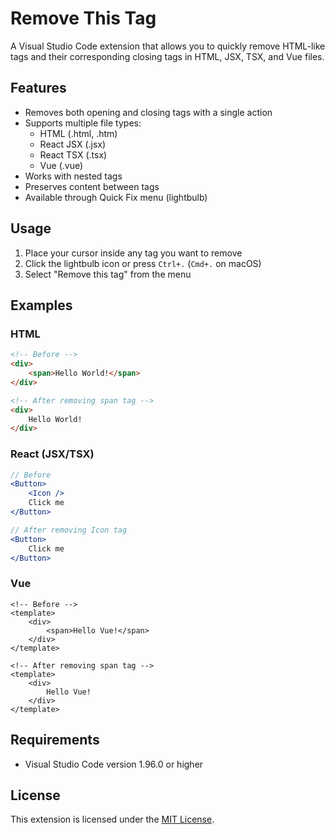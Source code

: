 # Remove This Tag

A Visual Studio Code extension that allows you to quickly remove HTML-like tags and their corresponding closing tags in HTML, JSX, TSX, and Vue files.

## Features

- Removes both opening and closing tags with a single action
- Supports multiple file types:
  - HTML (.html, .htm)
  - React JSX (.jsx)
  - React TSX (.tsx)
  - Vue (.vue)
- Works with nested tags
- Preserves content between tags
- Available through Quick Fix menu (lightbulb)

## Usage

1. Place your cursor inside any tag you want to remove
2. Click the lightbulb icon or press `Ctrl+.` (`Cmd+.` on macOS)
3. Select "Remove this tag" from the menu

## Examples

### HTML
```html
<!-- Before -->
<div>
    <span>Hello World!</span>
</div>

<!-- After removing span tag -->
<div>
    Hello World!
</div>
```

### React (JSX/TSX)
```jsx
// Before
<Button>
    <Icon />
    Click me
</Button>

// After removing Icon tag
<Button>
    Click me
</Button>
```

### Vue
```vue
<!-- Before -->
<template>
    <div>
        <span>Hello Vue!</span>
    </div>
</template>

<!-- After removing span tag -->
<template>
    <div>
        Hello Vue!
    </div>
</template>
```

## Requirements

- Visual Studio Code version 1.96.0 or higher

## License

This extension is licensed under the [MIT License](LICENSE).
